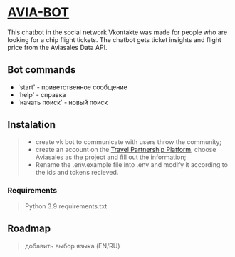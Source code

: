 # [AVIA-BOT](https://vk.com/public209580430)

This chatbot in the social network Vkontakte was made for people who are looking for a chip flight tickets.
The chatbot gets ticket insights and flight price from the Aviasales Data API.

## Bot commands

- 'start' - приветственное сообщение
- 'help' - справка
- 'начать поиск' - новый поиск

## Instalation
> - create vk bot to communicate with users throw the community;
> - create an account on the [Travel Partnership Platform](https://support.travelpayouts.com/hc/en-us/articles/203955593-Getting-started), choose Aviasales as the project and fill out the information;
> - Rename the .env.example file into .env and modify it according to the ids and tokens recieved.

### Requirements
> Python 3.9
> requirements.txt

## Roadmap
> добавить выбор языка (EN/RU)
